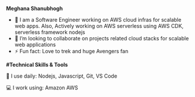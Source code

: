 **Meghana Shanubhogh**

- 🔭 I am a Software Engineer working on AWS cloud infras for scalable web apps. Also, Actively working on AWS serverless using AWS CDK,  serverless framework nodejs 
- 👯 I’m looking to collaborate on projects related cloud stacks for scalable web applications 
- ⚡ Fun fact: Love to trek and huge Avengers fan

**#Technical Skills & Tools**

🚀 I use daily: Nodejs, Javascript, Git, VS Code

💻 I work using: Amazon AWS 


